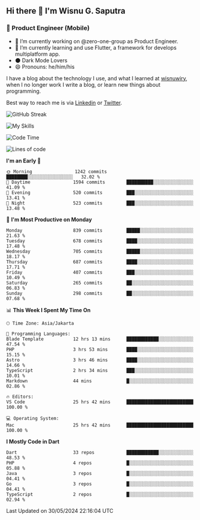 ## Hi there 👋 I'm Wisnu G. Saputra

### :mobile_phone_off: Product Engineer (Mobile)

- 🔭 I’m currently working on @zero-one-group as Product Engineer.
- 🌱 I’m currently learning and use Flutter, a framework for develops multiplatform app.
- 🌑 Dark Mode Lovers
- 😄 Pronouns: he/him/his

I have a blog about the technology I use, and what I learned at [wisnuwiry](https://wisnuwiry.space/), when I no longer work I write a blog, or learn new things about programming.

Best way to reach me is via [Linkedin](https://www.linkedin.com/in/wisnu-saputra/) or [Twitter](https://twitter.com/wisnuwiry).

![GitHub Streak](https://streak-stats.demolab.com?user=wisnuwiry&theme=dark&hide_border=true)

![My Skills](https://skillicons.dev/icons?i=dart,flutter,kotlin,swift,go,js,css,neovim,git,linux&perline=5)

<!--START_SECTION:waka-->
![Code Time](http://img.shields.io/badge/Code%20Time-1%2C314%20hrs%2051%20mins-blue)

![Lines of code](https://img.shields.io/badge/From%20Hello%20World%20I%27ve%20Written-4.4%20million%20lines%20of%20code-blue)

**I'm an Early 🐤** 

```text
🌞 Morning                1242 commits        ████████░░░░░░░░░░░░░░░░░   32.02 % 
🌆 Daytime                1594 commits        ██████████░░░░░░░░░░░░░░░   41.09 % 
🌃 Evening                520 commits         ███░░░░░░░░░░░░░░░░░░░░░░   13.41 % 
🌙 Night                  523 commits         ███░░░░░░░░░░░░░░░░░░░░░░   13.48 % 
```
📅 **I'm Most Productive on Monday** 

```text
Monday                   839 commits         █████░░░░░░░░░░░░░░░░░░░░   21.63 % 
Tuesday                  678 commits         ████░░░░░░░░░░░░░░░░░░░░░   17.48 % 
Wednesday                705 commits         █████░░░░░░░░░░░░░░░░░░░░   18.17 % 
Thursday                 687 commits         ████░░░░░░░░░░░░░░░░░░░░░   17.71 % 
Friday                   407 commits         ███░░░░░░░░░░░░░░░░░░░░░░   10.49 % 
Saturday                 265 commits         ██░░░░░░░░░░░░░░░░░░░░░░░   06.83 % 
Sunday                   298 commits         ██░░░░░░░░░░░░░░░░░░░░░░░   07.68 % 
```


📊 **This Week I Spent My Time On** 

```text
🕑︎ Time Zone: Asia/Jakarta

💬 Programming Languages: 
Blade Template           12 hrs 13 mins      ████████████░░░░░░░░░░░░░   47.54 % 
PHP                      3 hrs 53 mins       ████░░░░░░░░░░░░░░░░░░░░░   15.15 % 
Astro                    3 hrs 46 mins       ████░░░░░░░░░░░░░░░░░░░░░   14.66 % 
TypeScript               2 hrs 34 mins       ███░░░░░░░░░░░░░░░░░░░░░░   10.01 % 
Markdown                 44 mins             █░░░░░░░░░░░░░░░░░░░░░░░░   02.86 % 

🔥 Editors: 
VS Code                  25 hrs 42 mins      █████████████████████████   100.00 % 

💻 Operating System: 
Mac                      25 hrs 42 mins      █████████████████████████   100.00 % 
```

**I Mostly Code in Dart** 

```text
Dart                     33 repos            ████████████░░░░░░░░░░░░░   48.53 % 
PHP                      4 repos             █░░░░░░░░░░░░░░░░░░░░░░░░   05.88 % 
Java                     3 repos             █░░░░░░░░░░░░░░░░░░░░░░░░   04.41 % 
Go                       3 repos             █░░░░░░░░░░░░░░░░░░░░░░░░   04.41 % 
TypeScript               2 repos             █░░░░░░░░░░░░░░░░░░░░░░░░   02.94 % 
```




 Last Updated on 30/05/2024 22:16:04 UTC
<!--END_SECTION:waka-->
